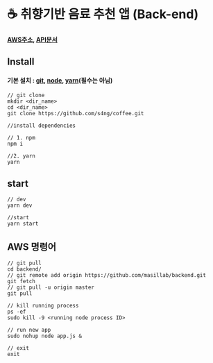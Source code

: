 # ☕ 취향기반 음료 추천 앱 (Back-end)

#### [AWS주소](http://ec2-3-34-96-202.ap-northeast-2.compute.amazonaws.com/), [API문서](./docs/API.md) 

## Install

#### 기본 설치 : [git](https://git-scm.com/downloads), [node](https://nodejs.org/ko/download/), [yarn](https://yarnpkg.com/getting-started/install#global-install)(필수는 아님)

```
// git clone
mkdir <dir_name>
cd <dir_name>
git clone https://github.com/s4ng/coffee.git

//install dependencies

// 1. npm
npm i

//2. yarn
yarn
```

## start
```
// dev
yarn dev

//start
yarn start
```

## AWS 명령어

```
// git pull
cd backend/
// git remote add origin https://github.com/masillab/backend.git
git fetch
// git pull -u origin master
git pull 

// kill running process
ps -ef
sudo kill -9 <running node process ID>

// run new app
sudo nohup node app.js &

// exit
exit
```
